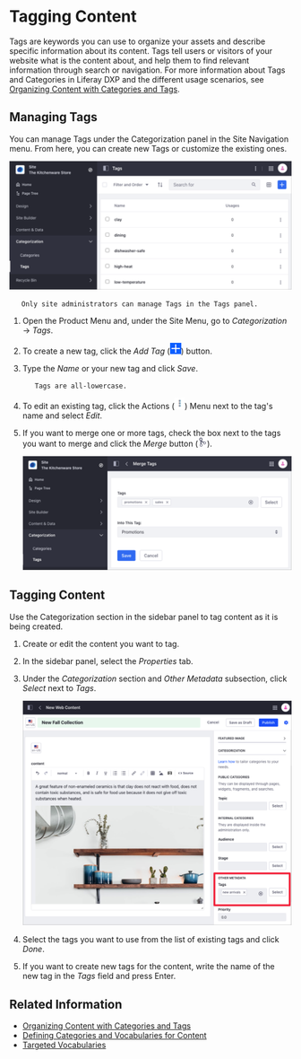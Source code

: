 # Tagging Content

Tags are keywords you can use to organize your assets and describe specific information about its content. Tags tell users or visitors of your website what is the content about, and help them to find relevant information through search or navigation. For more information about Tags and Categories in Liferay DXP and the different usage scenarios, see [Organizing Content with Categories and Tags](organizing-content-with-categories-and-tags.md).

## Managing Tags

You can manage Tags under the Categorization panel in the Site Navigation menu. From here, you can create new Tags or customize the existing ones.

![Managing Tags in Liferay DXP](./tagging-content/images/03.png)

```note::
   Only site administrators can manage Tags in the Tags panel.
```

1. Open the Product Menu and, under the Site Menu, go to *Categorization* &rarr; *Tags*.
1. To create a new tag, click the *Add Tag* (![Add Tag](./../../../images/icon-add.png)) button.
1. Type the *Name* or your new tag and click *Save*.

    ```note::
       Tags are all-lowercase.
    ```

1. To edit an existing tag, click the Actions (![Actions](./../../../images/icon-actions.png)) Menu next to the tag's name and select *Edit*.
1. If you want to merge one or more tags, check the box next to the tags you want to merge and click the *Merge* button (![Merge](./../../../images/icon-merge.png)).

    ![You can merge two or more tags into a single one](./tagging-content/images/01.png)

## Tagging Content

Use the Categorization section in the sidebar panel to tag content as it is being created.

1. Create or edit the content you want to tag.
1. In the sidebar panel, select the *Properties* tab.
1. Under the *Categorization* section and *Other Metadata* subsection, click *Select* next to *Tags*.

    ![Access the Tagging options under the Categorization section of the sidebar panel](./tagging-content/images/02.png)

1. Select the tags you want to use from the list of existing tags and click *Done*.
1. If you want to create new tags for the content, write the name of the new tag in the *Tags* field and press Enter.

## Related Information

- [Organizing Content with Categories and Tags](./organizing-content-with-categories-and-tags.md)
- [Defining Categories and Vocabularies for Content](./defininig-categories-and-vocabularies-for-content.md)
- [Targeted Vocabularies](./targeted-vocabularies.md)